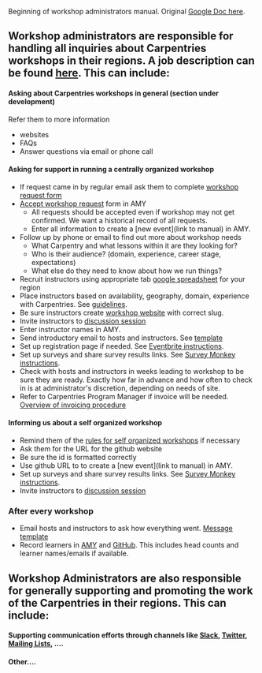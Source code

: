 Beginning of workshop administrators manual.  Original [Google Doc here](https://docs.google.com/document/d/1TY_AeJFzAe2UCNFTOu9hK3jfOqq3mD-x1RAYCkohDtQ/edit).

## Workshop administrators are responsible for handling all inquiries about Carpentries workshops in their regions. A job description can be found [here](#). This can include:

#### Asking about Carpentries workshops in general (section under development)
Refer them to more information
* websites
* FAQs
* Answer questions via email or phone call

#### Asking for support in running a centrally organized workshop
* If request came in by regular email ask them to complete [workshop request form](#) 
* [Accept workshop request](#) form in AMY
    * All requests should be accepted even if workshop may not get confirmed.  We want a historical record of all requests.
    * Enter all information to create a [new event](link to manual) in AMY.
* Follow up by phone or email to find out more about workshop needs
    * What Carpentry and what lessons within it are they looking for?
    * Who is their audience? (domain, experience, career stage, expectations)
    * What else do they need to know about how we run things?
* Recruit instructors using appropriate tab [google spreadsheet](#) for your region
* Place instructors based on availability, geography, domain, experience with Carpentries. See [guidelines](#).
* Be sure instructors create [workshop website](#) with correct slug.
* Invite instructors to [discussion session](#)
* Enter instructor names in AMY.
* Send introductory email to hosts and instructors.  See [template](#)
* Set up registration page if needed.  See [Eventbrite instructions](#).
* Set up surveys and share survey results links.  See [Survey Monkey instructions](#).
* Check with hosts and instructors in weeks leading to workshop to be sure they are ready. Exactly how far in advance and how often to check in is at administrator's discretion, depending on needs of site.
* Refer to Carpentries Program Manager if invoice will be needed. [Overview of invoicing procedure](#)

#### Informing us about a self organized workshop
* Remind them of the [rules for self organized workshops](#) if necessary
* Ask them for the URL for the github website 
* Be sure the id is formatted correctly
* Use github URL to to create a [new event](link to manual) in AMY.
* Set up surveys and share survey results links.  See [Survey Monkey instructions](#).
* Invite instructors to [discussion session](#)

### After every workshop
* Email hosts and instructors to ask how everything went. [Message template](#)
* Record learners in [AMY](#) and [GitHub](#).  This includes head counts and learner names/emails if available.

## Workshop Administrators are also responsible for generally supporting and promoting the work of the Carpentries in their regions.  This can include:

#### Supporting communication efforts through channels like [Slack](#), [Twitter](#), [Mailing Lists](#), ....
#### Other....











